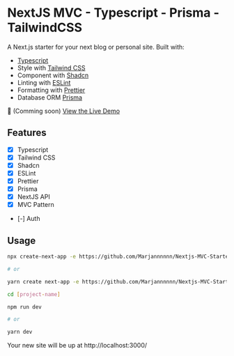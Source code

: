 # NextJS MVC - Typescript - Prisma - TailwindCSS

A Next.js starter for your next blog or personal site. Built with:

- [Typescript](https://www.typescriptlang.org/)
- Style with [Tailwind CSS](https://tailwindcss.com/)
- Component with [Shadcn](https://ui.shadcn.com/)
- Linting with [ESLint](https://eslint.org/)
- Formatting with [Prettier](https://prettier.io/)
- Database ORM [Prisma](https://www.prisma.io/)


👀 (Comming soon) [View the Live Demo](#) 

## Features

- [x] Typescript
- [x] Tailwind CSS
- [x] Shadcn
- [x] ESLint
- [x] Prettier
- [x] Prisma
- [x] NextJS API
- [x] MVC Pattern
- [-]  Auth

## Usage

```bash
npx create-next-app -e https://github.com/Marjannnnnn/Nextjs-MVC-Starter

# or

yarn create next-app -e https://github.com/Marjannnnnn/Nextjs-MVC-Starter

cd [project-name]

npm run dev

# or

yarn dev

```

Your new site will be up at http://localhost:3000/
